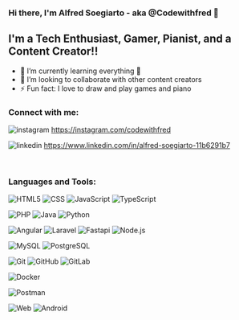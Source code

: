 ### Hi there, I'm Alfred Soegiarto - aka @Codewithfred 👋
## I'm a Tech Enthusiast, Gamer, Pianist, and a Content Creator!!

- 🌱 I’m currently learning everything 🤣
- 👯 I’m looking to collaborate with other content creators
- ⚡ Fun fact: I love to draw and play games and piano

### Connect with me:

![instagram](https://img.shields.io/badge/Instagram-E4405F?style=for-the-badge&logo=instagram&logoColor=white)
https://instagram.com/codewithfred

![linkedin](https://img.shields.io/badge/LinkedIn-0077B5?style=for-the-badge&logo=linkedin&logoColor=white)
https://www.linkedin.com/in/alfred-soegiarto-11b6291b7

<br />

### Languages and Tools:

![HTML5](https://img.shields.io/badge/-HTML5-000000?style=flat&logo=html5)
![CSS](https://img.shields.io/badge/-CSS3-000000?style=flat&logo=css3&logoColor=1572B6)
![JavaScript](https://img.shields.io/badge/-JavaScript-000000?style=flat&logo=javascript)
![TypeScript](https://img.shields.io/badge/-TypeScript-000000?style=flat&logo=typescript&logoColor=007ACC)

![PHP](https://img.shields.io/badge/-PHP-000000?style=flat&logo=php)
![Java](https://img.shields.io/badge/-Java-000000?style=flat&logo=java&logoColor=F6A032)
![Python](https://img.shields.io/badge/-Python-000000?style=flat&logo=python)

![Angular](https://img.shields.io/badge/-Angular-000000?style=flat&logo=angular&logoColor=DD0031)
![Laravel](https://img.shields.io/badge/-Laravel-000000?style=flat&logo=laravel&logoColor=FF2D20)
![Fastapi](https://img.shields.io/badge/-Fastapi-000000?style=flat&logo=data%3Aimage%2Fpng%3Bbase64%2CiVBORw0KGgoAAAANSUhEUgAAAA4AAAAOCAMAAAAolt3jAAAAqFBMVEUAAAAAWvAAWe8AWfEAWfAAWO8AWu8AV%2B4AWPAAWfAAWvAAWe8AWe8AWe8AWfAAWfAAWe8AWe8AWe8AWe8AWe8AWvAAWe8AWO8AVPBXk%2FQBX%2FAATO9JifTL3fkATfAAWfAAUPDf6vuWu%2FgAS%2FACW%2FAATe9toPb%2F%2F%2F79%2Ff0DXPAEXfHM3vn%2B%2F%2F1rn%2FYAW%2FCYvPjc6fsATvAAWu9Hh%2FQBYPBWkfQAUvD%2F%2F%2F%2B52BlgAAAAFXRSTlMAAAAAAAAAAABLs97ds7a1S7KxtrVUER2xAAAAiklEQVQIWwXB2w3CQAxFwXPtXUcgSEgB9N8a4iMIhFBeGzMjQAJADQpmVEnaN%2Bkolpw7pMzl16o7lw6Zebqv6TkEhLvvXJmLBKqS4vMzGRsaImKtsGIAtda87QBGQJn9VN5JxfK456Of%2FJmc53RbFmm82gTrV4qd0VGm2guEQd8S%2BQffBHTtAIgZ%2FiqnNHsYCH0JAAAAAElFTkSuQmCC)
![Node.js](https://img.shields.io/badge/-Node.js-000000?style=flat&logo=node.js&logoColor=339933)

![MySQL](https://img.shields.io/badge/-MySQL-000000?style=flat&logo=mysql)
![PostgreSQL](https://img.shields.io/badge/-PostgreSQL-000000?style=flat&logo=postgresql&logoColor=336791)

![Git](https://img.shields.io/badge/-Git-000000?style=flat&logo=git&logoColor=F05032)
![GitHub](https://img.shields.io/badge/-GitHub-000000?style=flat&logo=github&logoColor=ffffff)
![GitLab](https://img.shields.io/badge/-GitLab-000000?style=flat&logo=gitlab&logoColor=ffffff)

![Docker](https://img.shields.io/badge/-Docker-000000?style=flat&logo=docker)

![Postman](https://img.shields.io/badge/-Postman-000000?style=flat&logo=postman)

![Web](https://img.shields.io/badge/-Web-000000?style=flat&logo=google-chrome)
![Android](https://img.shields.io/badge/-Android-000000?style=flat&logo=android)

[instagram]: https://instagram.com/codewithfred
[linkedin]: https://www.linkedin.com/in/alfred-soegiarto-11b6291b7
